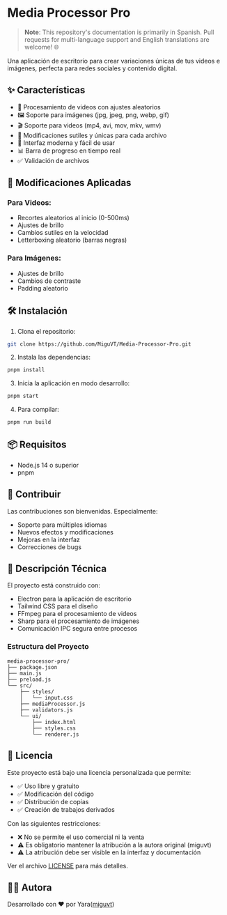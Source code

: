 # Media Processor Pro

> **Note**: This repository's documentation is primarily in Spanish. Pull requests for multi-language support and English translations are welcome! 🌐

Una aplicación de escritorio para crear variaciones únicas de tus videos e imágenes, perfecta para redes sociales y contenido digital.

## ✨ Características

- 🎥 Procesamiento de videos con ajustes aleatorios
- 🖼️ Soporte para imágenes (jpg, jpeg, png, webp, gif)
- 🎬 Soporte para videos (mp4, avi, mov, mkv, wmv)
- 🎨 Modificaciones sutiles y únicas para cada archivo
- 💫 Interfaz moderna y fácil de usar
- 📊 Barra de progreso en tiempo real
- ✅ Validación de archivos

## 🚀 Modificaciones Aplicadas

### Para Videos:
- Recortes aleatorios al inicio (0-500ms)
- Ajustes de brillo
- Cambios sutiles en la velocidad
- Letterboxing aleatorio (barras negras)

### Para Imágenes:
- Ajustes de brillo
- Cambios de contraste
- Padding aleatorio

## 🛠️ Instalación

1. Clona el repositorio:
```bash
git clone https://github.com/MiguVT/Media-Processor-Pro.git
```

2. Instala las dependencias:
```bash
pnpm install
```

3. Inicia la aplicación en modo desarrollo:
```bash
pnpm start
```

4. Para compilar:
```bash
pnpm run build
```

## 📦 Requisitos

- Node.js 14 o superior
- pnpm

## 🤝 Contribuir

Las contribuciones son bienvenidas. Especialmente:
- Soporte para múltiples idiomas
- Nuevos efectos y modificaciones
- Mejoras en la interfaz
- Correcciones de bugs

## 📄 Descripción Técnica

El proyecto está construido con:
- Electron para la aplicación de escritorio
- Tailwind CSS para el diseño
- FFmpeg para el procesamiento de videos
- Sharp para el procesamiento de imágenes
- Comunicación IPC segura entre procesos

### Estructura del Proyecto
```
media-processor-pro/
├── package.json
├── main.js
├── preload.js
└── src/
    ├── styles/
    │   └── input.css
    ├── mediaProcessor.js
    ├── validators.js
    └── ui/
        ├── index.html
        ├── styles.css
        └── renderer.js
```

## 📝 Licencia

Este proyecto está bajo una licencia personalizada que permite:
- ✅ Uso libre y gratuito
- ✅ Modificación del código
- ✅ Distribución de copias
- ✅ Creación de trabajos derivados

Con las siguientes restricciones:
- ❌ No se permite el uso comercial ni la venta
- ⚠️ Es obligatorio mantener la atribución a la autora original (miguvt)
- ⚠️ La atribución debe ser visible en la interfaz y documentación

Ver el archivo [LICENSE](LICENSE) para más detalles.

## 🙋‍♀️ Autora

Desarrollado con ❤️ por Yara([miguvt](https://github.com/miguvt))